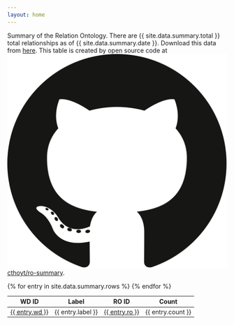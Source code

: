 ```yaml
---
layout: home
---
```

Summary of the Relation Ontology. There are {{ site.data.summary.total }}
total relationships as of {{ site.data.summary.date }}. Download this data
from [here](https://github.com/cthoyt/ro-summary/raw/main/summary.tsv).
This table is created by open source code at
<a href="https://github.com/cthoyt/ro-summary"><img src="github-icon.svg"/> cthoyt/ro-summary</a>.

<table>
<thead>
<tr>
    <th>WD ID</th>
    <th>Label</th>
    <th>RO ID</th>
    <th>Count</th>
</tr>
</thead>
<tbody>
{% for entry in site.data.summary.rows %}
    <tr>
        <td><a href="https://www.wikidata.org/wiki/Property:{{ entry.wd }}">{{ entry.wd }}</a></td>
        <td>{{ entry.label }}</td>
        <td>
            <a href="https://www.ebi.ac.uk/ols/ontologies/ro/properties?iri=http://purl.obolibrary.org/obo/{{ entry.ro }}">
                {{ entry.ro }}
            </a>
        </td>
        <td align="right">{{ entry.count }}</td>
    </tr>
{% endfor %}
</tbody>
</table>
